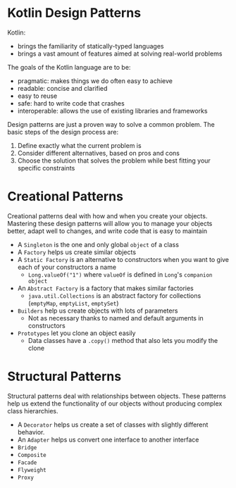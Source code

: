# Kotlin Design Patterns

Kotlin:

- brings the familiarity of statically-typed languages
- brings a vast amount of features aimed at solving real-world problems

The goals of the Kotlin language are to be:

- pragmatic: makes things we do often easy to achieve
- readable: concise and clarified
- easy to reuse
- safe: hard to write code that crashes
- interoperable: allows the use of existing libraries and frameworks

Design patterns are just a proven way to solve a common problem. The basic steps of the design process are:

1. Define exactly what the current problem is
2. Consider different alternatives, based on pros and cons
3. Choose the solution that solves the problem while best fitting your specific constraints

# Creational Patterns

Creational patterns deal with how and when you create your objects. Mastering these design patterns will allow you to manage your objects better, adapt well to changes, and write code that is easy to maintain

- A `Singleton` is the one and only global `object` of a class
- A `Factory` helps us create similar objects
- A `Static Factory` is an alternative to constructors when you want to give each of your constructors a name
    - `Long.valueOf("1")` where `valueOf` is defined in `Long`'s `companion object`
- An `Abstract Factory` is a factory that makes similar factories 
    - `java.util.Collections` is an abstract factory for collections (`emptyMap`, `emptyList`, `emptySet`)
- `Builders` help us create objects with lots of parameters
    - Not as necessary thanks to named and default arguments in constructors
- `Prototypes` let you clone an object easily
    - Data classes have a `.copy()` method that also lets you modify the clone

# Structural Patterns

Structural patterns deal with relationships between objects. These patterns help us extend the functionality of our objects without producing complex class hierarchies.

- A `Decorator` helps us create a set of classes with slightly different behavior.
- An `Adapter` helps us convert one interface to another interface
- `Bridge`
- `Composite`
- `Facade`
- `Flyweight`
- `Proxy`

